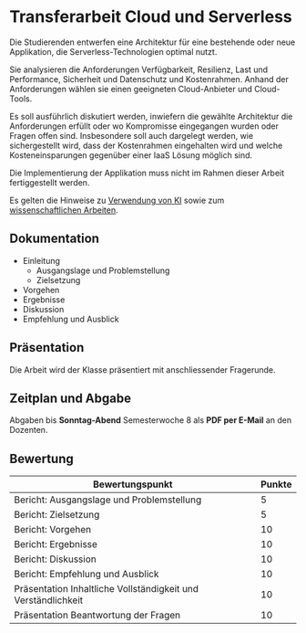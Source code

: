 # Transferarbeit Cloud und Serverless

Die Studierenden entwerfen eine Architektur für eine bestehende oder neue Applikation, die Serverless-Technologien
optimal nutzt.

Sie analysieren die Anforderungen Verfügbarkeit, Resilienz, Last und Performance, Sicherheit und Datenschutz und
Kostenrahmen. Anhand der Anforderungen wählen sie einen geeigneten Cloud-Anbieter und Cloud-Tools.

Es soll ausführlich diskutiert werden, inwiefern die gewählte Architektur die Anforderungen erfüllt oder wo Kompromisse
eingegangen wurden oder Fragen offen sind. Insbesondere soll auch dargelegt werden, wie sichergestellt wird, dass der
Kostenrahmen eingehalten wird und welche Kosteneinsparungen gegenüber einer IaaS Lösung möglich sind.

Die Implementierung der Applikation muss nicht im Rahmen dieser Arbeit fertiggestellt werden.

Es gelten die Hinweise zu [Verwendung von KI](../../VerwendungVonKIinArbeiten.md) sowie
zum [wissenschaftlichen Arbeiten](../../WissenschaftlichesArbeiten.md).

## Dokumentation

- Einleitung
    - Ausgangslage und Problemstellung
    - Zielsetzung
- Vorgehen
- Ergebnisse
- Diskussion
- Empfehlung und Ausblick

## Präsentation

Die Arbeit wird der Klasse präsentiert mit anschliessender Fragerunde.

## Zeitplan und Abgabe

Abgaben bis **Sonntag-Abend** Semesterwoche 8 als **PDF per E-Mail** an den Dozenten.

## Bewertung

| Bewertungspunkt                                               | Punkte |
|---------------------------------------------------------------|--------|
| Bericht: Ausgangslage und Problemstellung                     | 5      |
| Bericht: Zielsetzung                                          | 5      |
| Bericht: Vorgehen                                             | 10     |
| Bericht: Ergebnisse                                           | 10     |
| Bericht: Diskussion                                           | 10     |
| Bericht: Empfehlung und Ausblick                              | 10     |
| Präsentation Inhaltliche Vollständigkeit und Verständlichkeit | 10     |
| Präsentation Beantwortung der Fragen                          | 10     |
